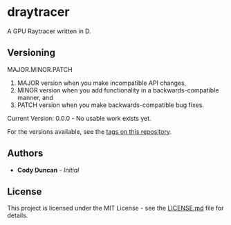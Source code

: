 # draytracer

A GPU Raytracer written in D.

## Versioning

MAJOR.MINOR.PATCH
1. MAJOR version when you make incompatible API changes,
2. MINOR version when you add functionality in a backwards-compatible manner, and
3. PATCH version when you make backwards-compatible bug fixes.

Current Version: 0.0.0 - No usable work exists yet.

For the versions available, see the [tags on this repository](https://github.com/your/project/tags). 

## Authors

* **Cody Duncan** - *Initial*

## License

This project is licensed under the MIT License - see the [LICENSE.md](LICENSE.md) file for details.

